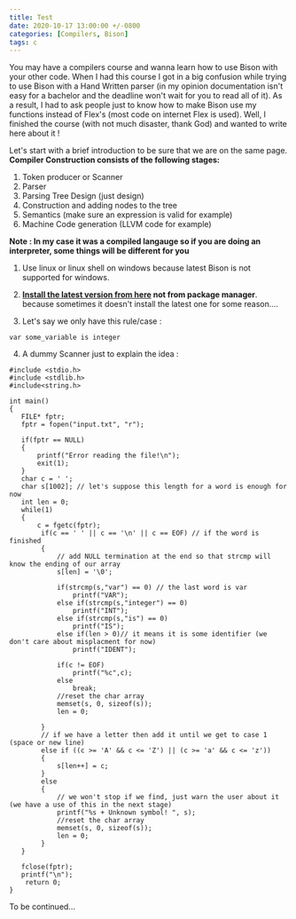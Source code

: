 ```yaml
---
title: Test
date: 2020-10-17 13:00:00 +/-0800
categories: [Compilers, Bison]
tags: c
---
```

You may have a compilers course and wanna learn how to use Bison with your other code. When I had this course I got in a big confusion while trying to use Bison with a Hand 
Written parser (in my opinion documentation isn't easy for a bachelor and the deadline won't wait for you to read all of it). As a result, I had to ask people just to know how to make Bison use my functions instead of Flex's (most code on internet Flex is used). Well, I finished the course (with not much disaster, thank God) and wanted to write here about it !

Let's start with a brief introduction to be sure that we are on the same page. **Compiler Construction consists of the following stages:**

1. Token producer or Scanner
2. Parser
3. Parsing Tree Design (just design)
4. Construction and adding nodes to the tree
5. Semantics (make sure an expression is valid for example)
6. Machine Code generation (LLVM code for example)


**Note : In my case it was a compiled langauge so if you are doing an interpreter, some things will be different for you**

1. Use linux or linux shell on windows because latest Bison is not supported for windows.<br>

2.  **[Install the latest version from here](https://launchpad.net/bison/head/3.7.2) not from package manager**. because sometimes it doesn't install the latest one for some reason....

3. Let's say we only have this rule/case :
```
var some_variable is integer
```

4. A dummy Scanner just to explain the idea : 
```
#include <stdio.h>
#include <stdlib.h>
#include<string.h>

int main()
{
   FILE* fptr;
   fptr = fopen("input.txt", "r");

   if(fptr == NULL)
   {
       printf("Error reading the file!\n");
       exit(1);
   }
   char c = ' ';
   char s[1002]; // let's suppose this length for a word is enough for now
   int len = 0;
   while(1)
   {
       c = fgetc(fptr);
        if(c == ' ' || c == '\n' || c == EOF) // if the word is finished
        {
            // add NULL termination at the end so that strcmp will know the ending of our array
            s[len] = '\0'; 

            if(strcmp(s,"var") == 0) // the last word is var
                printf("VAR");
            else if(strcmp(s,"integer") == 0)
                printf("INT");
            else if(strcmp(s,"is") == 0)
                printf("IS");
            else if(len > 0)// it means it is some identifier (we don't care about misplacment for now)
                printf("IDENT");

            if(c != EOF)
                printf("%c",c);
            else
                break;
            //reset the char array
            memset(s, 0, sizeof(s));
            len = 0;

        }
        // if we have a letter then add it until we get to case 1 (space or new line)
        else if ((c >= 'A' && c <= 'Z') || (c >= 'a' && c <= 'z')) 
        {
            s[len++] = c;
        }
        else
        {
            // we won't stop if we find, just warn the user about it (we have a use of this in the next stage)
            printf("%s + Unknown symbol! ", s);
            //reset the char array
            memset(s, 0, sizeof(s));
            len = 0;
        }    
   }

   fclose(fptr);
   printf("\n");
    return 0;
}
```

To be continued... 